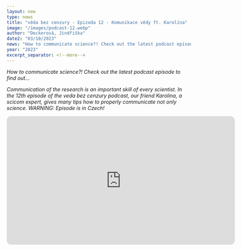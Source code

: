 ```yaml
---
layout: new
type: news
title: "věda bez cenzury - Epizoda 12 - Komunikace vědy ft. Karolína"
image: "/images/podcast-12.webp"
author: "Deckerová, Jindřiška"
date2: "03/10/2023"
news: "How to communicate science?! Check out the latest podcast episode to find out..."
year: "2023"
excerpt_separator: <!--more-->
---
```

*How to communicate science?! Check out the latest podcast episode to find out...*
<!--more-->

*Communication of the research is an important skill of every scientist. In the 12th episode of the veda bez cenzury podcast, our friend Karolina, a scicom expert, gives many tips how to properly communicate not only science. *WARNING: Episode is in Czech!**


<iframe style="border-radius:12px" src="https://open.spotify.com/embed/episode/2NBuHSzf75TiAJ5OzDkqxn?utm_source=generator" 
width="624" height="351" frameBorder="0" allowfullscreen="" allow="autoplay; clipboard-write; encrypted-media; fullscreen; picture-in-picture" 
loading="lazy"></iframe>
